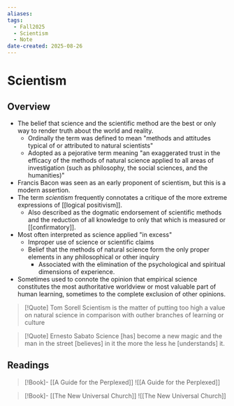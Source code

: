 ```yaml
---
aliases:
tags:
  - Fall2025
  - Scientism
  - Note
date-created: 2025-08-26
---
```

# Scientism
## Overview
- The belief that science and the scientific method are the best or only way to render truth about the world and reality.
	- Ordinally the term was defined to mean "methods and attitudes typical of or attributed to natural scientists"
	- Adopted as a pejorative term meaning "an exaggerated trust in the efficacy of the methods of natural science applied to all areas of investigation (such as philosophy, the social sciences, and the humanities)"
- Francis Bacon was seen as an early proponent of scientism, but this is a modern assertion.
- The term *scientism* frequently connotates a critique of the more extreme expressions of [[logical positivism]].
	- Also described as the dogmatic endorsement of scientific methods and the reduction of all knowledge to only that which is measured or [[confirmatory]].
- Most often interpreted as science applied "in excess"
	- Improper use of science or scientific claims
	- Belief that the methods of natural science form the only proper elements in any philosophical or other inquiry
		- Associated with the elimination of the psychological and spiritual dimensions of experience.
- Sometimes used to connote the opinion that empirical science constitutes the most authoritative worldview or most valuable part of human learning, sometimes to the complete exclusion of other opinions. 

> [!Quote] Tom Sorell
> Scientism is the matter of putting too high a value on natural science in comparison with outher branches of learning or culture

> [!Quote] Ernesto Sabato
> Science [has] become a new magic and the man in the street [believes] in it the more the less he [understands] it. 
## Readings
> [!Book]- [[A Guide for the Perplexed]]
> ![[A Guide for the Perplexed]]

> [!Book]- [[The New Universal Church]]
> ![[The New Universal Church]]
